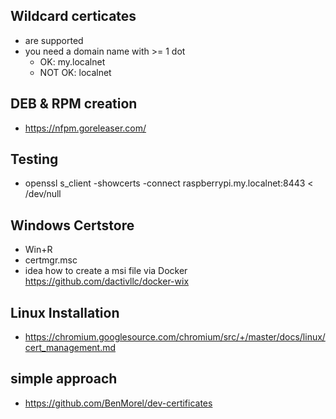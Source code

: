 ## Wildcard certicates
  - are supported
  - you need a domain name with >= 1 dot
    - OK: my.localnet
    - NOT OK: localnet

## DEB & RPM creation

  - https://nfpm.goreleaser.com/

## Testing
  - openssl s_client -showcerts -connect raspberrypi.my.localnet:8443 < /dev/null

## Windows Certstore

  - Win+R
  - certmgr.msc
  - idea how to create a msi file via Docker <https://github.com/dactivllc/docker-wix>

## Linux Installation
  - https://chromium.googlesource.com/chromium/src/+/master/docs/linux/cert_management.md

## simple approach

  - <https://github.com/BenMorel/dev-certificates>

